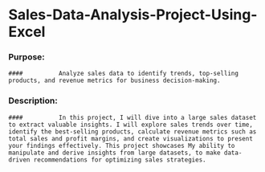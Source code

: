 # Sales-Data-Analysis-Project-Using-Excel

### Purpose: 
    ####          Analyze sales data to identify trends, top-selling products, and revenue metrics for business decision-making.

### Description: 
    ####          In this project, I will dive into a large sales dataset to extract valuable insights. I will explore sales trends over time, identify the best-selling products, calculate revenue metrics such as total sales and profit margins, and create visualizations to present your findings effectively. This project showcases My ability to manipulate and derive insights from large datasets, to make data-driven recommendations for optimizing sales strategies.


